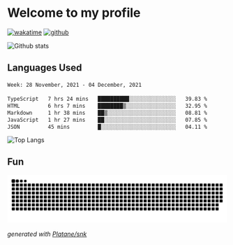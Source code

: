 # Welcome to my profile

[![wakatime](https://wakatime.com/badge/user/82c377cd-a54c-404c-b7df-177b313ca539.svg)](https://wakatime.com/@82c377cd-a54c-404c-b7df-177b313ca539)
[![github](https://img.shields.io/github/followers/xinthose?logo=github&style=plastic)](https://github.com/alanhamlett?tab=followers)

![Github stats](https://github-readme-stats.vercel.app/api?username=xinthose&show_icons=true&theme=radical&count_private=true)

## Languages Used

<!--START_SECTION:waka-->
```text
Week: 28 November, 2021 - 04 December, 2021

TypeScript   7 hrs 24 mins   ██████████░░░░░░░░░░░░░░░   39.83 % 
HTML         6 hrs 7 mins    ████████▒░░░░░░░░░░░░░░░░   32.95 % 
Markdown     1 hr 38 mins    ██▒░░░░░░░░░░░░░░░░░░░░░░   08.81 % 
JavaScript   1 hr 27 mins    ██░░░░░░░░░░░░░░░░░░░░░░░   07.85 % 
JSON         45 mins         █░░░░░░░░░░░░░░░░░░░░░░░░   04.11 % 
```
<!--END_SECTION:waka-->

![Top Langs](https://github-readme-stats.vercel.app/api/top-langs/?username=xinthose)

## Fun
![github contribution grid snake animation](https://raw.githubusercontent.com/xinthose/xinthose/output/github-contribution-grid-snake.svg)

_generated with [Platane/snk](https://github.com/Platane/snk)_
